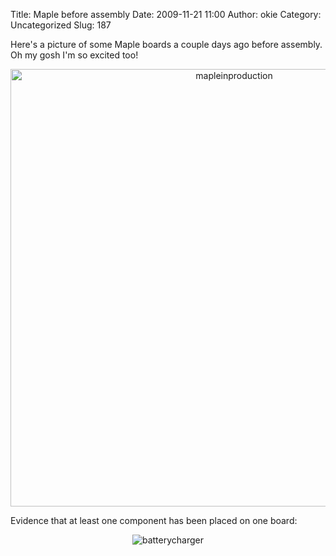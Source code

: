 Title: Maple before assembly
Date: 2009-11-21 11:00
Author: okie
Category: Uncategorized
Slug: 187

Here's a picture of some Maple boards a couple days ago before assembly.  Oh my
gosh I'm so excited too!

<center>
<img src="http://leaflabs.com/wp-content/uploads/mapleinproduction-1024x768.jpg" alt="mapleinproduction" width="700px">
</center>

Evidence that at least one component has been placed on one board:

<center>
<img src="http://leaflabs.com/wp-content/uploads/batterycharger-300x209.jpg" alt="batterycharger">
</center>

